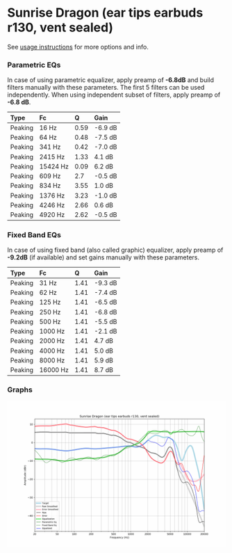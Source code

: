 # Sunrise Dragon (ear tips earbuds r130, vent sealed)
See [usage instructions](https://github.com/jaakkopasanen/AutoEq#usage) for more options and info.

### Parametric EQs
In case of using parametric equalizer, apply preamp of **-6.8dB** and build filters manually
with these parameters. The first 5 filters can be used independently.
When using independent subset of filters, apply preamp of **-6.8 dB**.

| Type    | Fc       |    Q | Gain    |
|:--------|:---------|:-----|:--------|
| Peaking | 16 Hz    | 0.59 | -6.9 dB |
| Peaking | 64 Hz    | 0.48 | -7.5 dB |
| Peaking | 341 Hz   | 0.42 | -7.0 dB |
| Peaking | 2415 Hz  | 1.33 | 4.1 dB  |
| Peaking | 15424 Hz | 0.09 | 6.2 dB  |
| Peaking | 609 Hz   | 2.7  | -0.5 dB |
| Peaking | 834 Hz   | 3.55 | 1.0 dB  |
| Peaking | 1376 Hz  | 3.23 | -1.0 dB |
| Peaking | 4246 Hz  | 2.66 | 0.6 dB  |
| Peaking | 4920 Hz  | 2.62 | -0.5 dB |

### Fixed Band EQs
In case of using fixed band (also called graphic) equalizer, apply preamp of **-9.2dB**
(if available) and set gains manually with these parameters.

| Type    | Fc       |    Q | Gain    |
|:--------|:---------|:-----|:--------|
| Peaking | 31 Hz    | 1.41 | -9.3 dB |
| Peaking | 62 Hz    | 1.41 | -7.4 dB |
| Peaking | 125 Hz   | 1.41 | -6.5 dB |
| Peaking | 250 Hz   | 1.41 | -6.8 dB |
| Peaking | 500 Hz   | 1.41 | -5.5 dB |
| Peaking | 1000 Hz  | 1.41 | -2.1 dB |
| Peaking | 2000 Hz  | 1.41 | 4.7 dB  |
| Peaking | 4000 Hz  | 1.41 | 5.0 dB  |
| Peaking | 8000 Hz  | 1.41 | 5.9 dB  |
| Peaking | 16000 Hz | 1.41 | 8.7 dB  |

### Graphs
![](./Sunrise%20Dragon%20(ear%20tips%20earbuds%20r130,%20vent%20sealed).png)